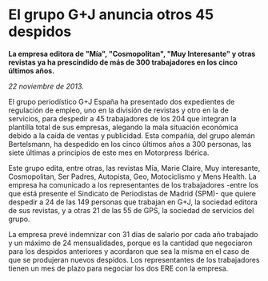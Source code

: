 # El grupo G+J anuncia otros 45 despidos

**La empresa editora de "Mía", "Cosmopolitan", "Muy Interesante" y otras revistas ya ha prescindido de más de 300 trabajadores en los cinco últimos años.**

*22 noviembre de 2013.*

El grupo periodístico G+J España ha presentado dos expedientes de regulación de empleo, uno en la división de revistas y otro en la de servicios, para despedir a 45 trabajadores de los 204 que integran la plantilla total de sus empresas, alegando la mala situación económica debido a la caída de ventas y publicidad. Esta compañía, del grupo alemán Bertelsmann, ha despedido en los cinco últimos años a 300 personas, las siete últimas a principios de este mes en Motorpress Ibérica.

Este grupo edita, entre otras, las revistas Mía, Marie Claire, Muy interesante, Cosmopolitan, Ser Padres, Autopista, Geo, Motociclismo y Mens Health. La empresa ha comunicado a los representantes de los trabajadores -entre los que está presente el Sindicato de Periodistas de Madrid (SPM)- que quiere despedir a 24 de las 149 personas que trabajan en G+J, la sociedad editora de sus revistas, y a otras 21 de las 55 de GPS, la sociedad de servicios del grupo.

La empresa prevé indemnizar con 31 días de salario por cada año trabajado y un máximo de 24 mensualidades, porque es la cantidad que negociaron para los despidos anteriores y acordaron que sea la misma en el caso de que se produjeran nuevos despidos. Los representantes de los trabajadores tienen un mes de plazo para negociar los dos ERE con la empresa.
